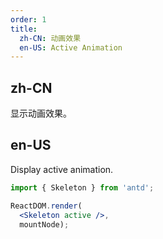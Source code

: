 ```yaml
---
order: 1
title:
  zh-CN: 动画效果
  en-US: Active Animation
---
```


## zh-CN

显示动画效果。

## en-US

Display active animation.

````jsx
import { Skeleton } from 'antd';

ReactDOM.render(
  <Skeleton active />,
  mountNode);
````
